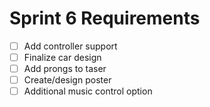 # Sprint 6 Requirements

- [ ] Add controller support
- [ ] Finalize car design
- [ ] Add prongs to taser
- [ ] Create/design poster
- [ ] Additional music control option